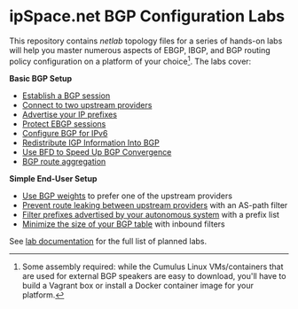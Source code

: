 # ipSpace.net BGP Configuration Labs

This repository contains _netlab_ topology files for a series of hands-on labs will help you master numerous aspects of EBGP,  IBGP, and BGP routing policy configuration on a platform of your choice[^PC]. The labs cover:

**Basic BGP Setup**

* [Establish a BGP session](basic/1-session)
* [Connect to two upstream providers](basic/2-multihomed)
* [Advertise your IP prefixes](basic/3-originate)
* [Protect EBGP sessions](basic/6-protect)
* [Configure BGP for IPv6](basic/4-ipv6)
* [Redistribute IGP Information Into BGP](basic/5-redistribute)
* [Use BFD to Speed Up BGP Convergence](basic/7-bfd)
* [BGP route aggregation](basic/8-aggregate)

**Simple End-User Setup**

* [Use BGP weights](policy/1-weights) to prefer one of the upstream providers
* [Prevent route leaking between upstream providers](policy/2-stop-transit) with an AS-path filter
* [Filter prefixes advertised by your autonomous system](policy/3-prefix) with a prefix list
* [Minimize the size of your BGP table](policy/4-reduce) with inbound filters

See [lab documentation](https://ipspace.github.io/bgplab/) for the full list of planned labs.
<!--
**Basic BGP Setup**

* (Advanced) Run EBGP over unnumbered IPv4 interfaces or over IPv6 link-local addresses

**Simple End-User Setup**

* Perform simple load balancing across parallel links and across upstream provider

**Multiprotocol BGP**

* Run BGP with IPv6
* (Advanced) Run IPv4 and IPv6 over the same BGP session

**Simple Transit Network Setup**

* Use IBGP to transport BGP information across your network
* Use BGP route reflectors to reduce the number of IBGP sessions
* (Advanced) Use a hierarchy of route reflectors

**Networks with Multiple BGP Speakers**

* Use multiple WAN edge routers to connect to upstream ISPs
* Use BGP local preference to prefer one of the upstream providers
* Use more complex BGP local preference setup to prefer direct connectivity with customers of upstream ISPs
* Use MED to influence route selection in an upstream ISP
* Use AS-path prepending to influence route selection across multiple upstream ISPs

**Complex BGP Route Policies**

* Use BGP communities to influence route selection in upstream ISPs
* Build a transit autonomous system using BGP communities to change routing policies
-->

[^PC]: Some assembly required: while the Cumulus Linux VMs/containers that are used for external BGP speakers are easy to download, you'll have to build a Vagrant box or install a Docker container image for your platform. 